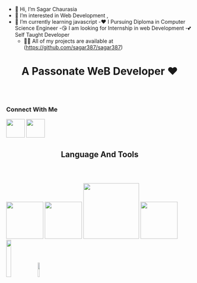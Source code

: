 - 👋 Hi, I’m Sagar Chaurasia
- 👀 I’m interested in Web Development ,
- 🌱 I’m currently learning  javascript
-❤️ I Pursuing Diploma in Computer Science Engineer
-😘 I am looking for Internship in web Development
-💕   Self Taught Developer
  - 👨‍💻 All of my projects are available at (https://github.com/sagar387/sagar387)
<!-- Reach me On   -->
 <h1 align="center">A Passonate WeB Developer ❤️</h3>
<br><br>
<h3>Connect With Me  </h3>
<div class="social-link">
  <a href=""target="_blank">
 </a>
 <img src="https://brandlogos.net/wp-content/uploads/2016/06/linkedin-logo-512x512.png"width="50px">
 <a href="#"target="_blank">
 </a>
 <a href="#"target="_blank">
 </a>
 <img src="https://help.twitter.com/content/dam/help-twitter/brand/logo.png"width="50px">                                                                               
</div>
<!-- web link   -->
<h2 align="center">Language And Tools</h2>
<br><br>
<!-- tool images  -->
 <p justify-content="space-between">
<img src="https://www.drupal.org/files/images/drupalhtml5logo_0.png"width="100px">
<img src="https://freeiconshop.com/wp-content/uploads/edd/css-flat.png"width="100px">
<img src="http://code-institute-org.github.io/Full-Stack-Web-Developer-Stream-0/assets/javascript.png"width="150px">
<img src="https://icons-for-free.com/iconfiles/png/512/design+development+facebook+framework+mobile+react+icon-1320165723839064798.png"width="100px">
<img src="https://encrypted-tbn0.gstatic.com/images?q=tbn:ANd9GcRfeEZJV6yz8WS2-NXjDY-fSZG3SguX4oK1NgfvF7JyIz0acaVR_DUcjcXQBNlIFWGOgBg&usqp=CAU"width="16%">
<img src="https://i.pinimg.com/originals/6e/46/e7/6e46e7dbe2bb73dacc055e5dbd85c3ad.png"width="10%">
</p>

